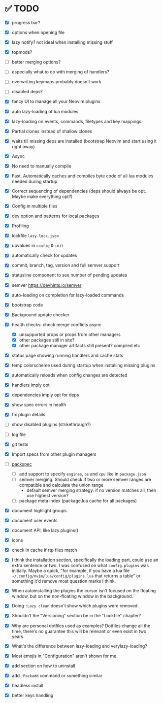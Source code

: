 # ✅ TODO

- [x] progress bar?
- [x] options when opening file
- [x] lazy notify? not ideal when installing missing stuff
- [x] topmods?

- [ ] better merging options?
- [ ] especially what to do with merging of handlers?
- [ ] overwriting keymaps probably doesn't work
- [ ] disabled deps?

- [x] fancy UI to manage all your Neovim plugins
- [x] auto lazy-loading of lua modules
- [x] lazy-loading on events, commands, filetypes and key mappings
- [x] Partial clones instead of shallow clones
- [x] waits till missing deps are installed (bootstrap Neovim and start using it right away)
- [x] Async
- [x] No need to manually compile
- [x] Fast. Automatically caches and compiles byte code of all lua modules needed during startup
- [x] Correct sequencing of dependencies (deps should always be opt. Maybe make everything opt?)
- [x] Config in multiple files
- [x] dev option and patterns for local packages
- [x] Profiling
- [x] lockfile `lazy-lock.json`
- [x] upvalues in `config` & `init`
- [x] automatically check for updates
- [x] commit, branch, tag, version and full semver support
- [x] statusline component to see number of pending updates

- [x] semver https://devhints.io/semver
- [x] auto-loading on completion for lazy-loaded commands
- [x] bootstrap code
- [x] Background update checker
- [x] health checks: check merge conflicts async
  - [x] unsupported props or props from other managers
  - [x] other packages still in site?
  - [x] other package manager artifacts still present? compiled etc
- [x] status page showing running handlers and cache stats
- [x] temp colorscheme used during startup when installing missing plugins
- [x] automatically reloads when config changes are detected
- [x] handlers imply opt
- [x] dependencies imply opt for deps
- [x] show spec errors in health
- [x] fix plugin details
- [ ] show disabled plugins (strikethrough?)
- [ ] log file
- [x] git tests
- [x] Import specs from other plugin managers
- [ ] [packspec](https://github.com/nvim-lua/nvim-package-specification)

  - [ ] add support to specify `engines`, `os` and `cpu` like in `package.json`
  - [ ] semver merging. Should check if two or more semver ranges are compatible and calculate the union range
    - default semver merging strategy: if no version matches all, then use highest version?
  - [ ] package meta index (package.lua cache for all packages)

- [x] document highlight groups
- [x] document user events
- [x] document API, like lazy.plugins()
- [x] icons

- [x] check in cache if rtp files match
- [x] I think the installation section, specifically the loading part, could use an
      extra sentence or two. I was confused on what `config.plugins` was initially.
      Maybe a quick, "for example, if you have a lua file
      `~/.config/nvim/lua/config/plugins.lua` that returns a table" or something it'd
      remove most question marks I think.
- [x] When autoinstalling the plugins the cursor isn't focused on the floating
      window, but on the non-floating window in the background.
- [x] Doing `:Lazy clean` doesn't show which plugins were removed.
- [x] Shouldn't the "Versioning" section be in the "Lockfile" chapter?
- [x] Why are personal dotfiles used as examples? Dotfiles change all the time,
      there's no guarantee this will be relevant or even exist in two years.
- [x] What's the difference between lazy-loading and verylazy-loading?
- [x] Most emojis in "Configuration" aren't shown for me.
- [x] add section on how to uninstall
- [x] add `:Packadd` command or something similar
- [x] headless install
- [x] better keys handling
